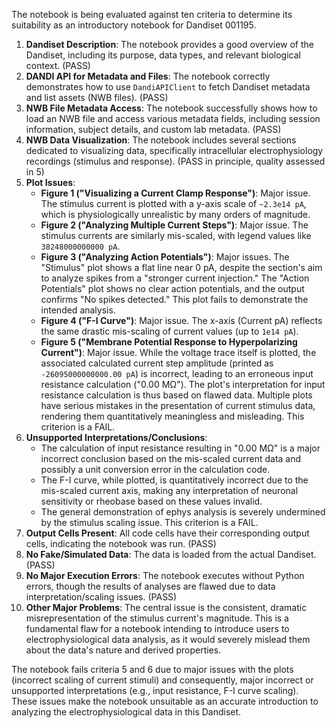 The notebook is being evaluated against ten criteria to determine its suitability as an introductory notebook for Dandiset 001195.

1.  **Dandiset Description**: The notebook provides a good overview of the Dandiset, including its purpose, data types, and relevant biological context. (PASS)
2.  **DANDI API for Metadata and Files**: The notebook correctly demonstrates how to use `DandiAPIClient` to fetch Dandiset metadata and list assets (NWB files). (PASS)
3.  **NWB File Metadata Access**: The notebook successfully shows how to load an NWB file and access various metadata fields, including session information, subject details, and custom lab metadata. (PASS)
4.  **NWB Data Visualization**: The notebook includes several sections dedicated to visualizing data, specifically intracellular electrophysiology recordings (stimulus and response). (PASS in principle, quality assessed in 5)
5.  **Plot Issues**:
    *   **Figure 1 ("Visualizing a Current Clamp Response")**: Major issue. The stimulus current is plotted with a y-axis scale of `~2.3e14 pA`, which is physiologically unrealistic by many orders of magnitude.
    *   **Figure 2 ("Analyzing Multiple Current Steps")**: Major issue. The stimulus currents are similarly mis-scaled, with legend values like `38248000000000 pA`.
    *   **Figure 3 ("Analyzing Action Potentials")**: Major issues. The "Stimulus" plot shows a flat line near 0 pA, despite the section's aim to analyze spikes from a "stronger current injection." The "Action Potentials" plot shows no clear action potentials, and the output confirms "No spikes detected." This plot fails to demonstrate the intended analysis.
    *   **Figure 4 ("F-I Curve")**: Major issue. The x-axis (Current pA) reflects the same drastic mis-scaling of current values (up to `1e14 pA`).
    *   **Figure 5 ("Membrane Potential Response to Hyperpolarizing Current")**: Major issue. While the voltage trace itself is plotted, the associated calculated current step amplitude (printed as `-26095000000000.00 pA`) is incorrect, leading to an erroneous input resistance calculation ("0.00 MΩ"). The plot's interpretation for input resistance calculation is thus based on flawed data.
    Multiple plots have serious mistakes in the presentation of current stimulus data, rendering them quantitatively meaningless and misleading. This criterion is a FAIL.
6.  **Unsupported Interpretations/Conclusions**:
    *   The calculation of input resistance resulting in "0.00 MΩ" is a major incorrect conclusion based on the mis-scaled current data and possibly a unit conversion error in the calculation code.
    *   The F-I curve, while plotted, is quantitatively incorrect due to the mis-scaled current axis, making any interpretation of neuronal sensitivity or rheobase based on these values invalid.
    *   The general demonstration of ephys analysis is severely undermined by the stimulus scaling issue.
    This criterion is a FAIL.
7.  **Output Cells Present**: All code cells have their corresponding output cells, indicating the notebook was run. (PASS)
8.  **No Fake/Simulated Data**: The data is loaded from the actual Dandiset. (PASS)
9.  **No Major Execution Errors**: The notebook executes without Python errors, though the results of analyses are flawed due to data interpretation/scaling issues. (PASS)
10. **Other Major Problems**: The central issue is the consistent, dramatic misrepresentation of the stimulus current's magnitude. This is a fundamental flaw for a notebook intending to introduce users to electrophysiological data analysis, as it would severely mislead them about the data's nature and derived properties.

The notebook fails criteria 5 and 6 due to major issues with the plots (incorrect scaling of current stimuli) and consequently, major incorrect or unsupported interpretations (e.g., input resistance, F-I curve scaling). These issues make the notebook unsuitable as an accurate introduction to analyzing the electrophysiological data in this Dandiset.